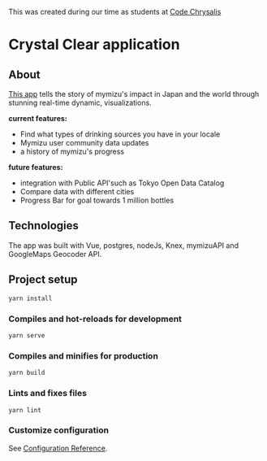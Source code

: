 This was created during our time as students at [Code Chrysalis](https://www.codechrysalis.io/)
# Crystal Clear application


## About
[This app](https://mizu-view.herokuapp.com/) tells the story of mymizu's impact in Japan and the world through stunning real-time dynamic, visualizations. 

**current features:**

- Find what types of drinking sources you have in your locale
- Mymizu user community data updates
- a history of mymizu's progress

**future features:**

- integration with Public API'such as Tokyo Open Data Catalog
- Compare data with different cities
- Progress Bar for goal towards 1 million bottles

## Technologies

The app was built with Vue, postgres, nodeJs, Knex, mymizuAPI and GoogleMaps Geocoder API.

## Project setup
```
yarn install
```

### Compiles and hot-reloads for development
```
yarn serve
```

### Compiles and minifies for production
```
yarn build
```

### Lints and fixes files
```
yarn lint
```

### Customize configuration
See [Configuration Reference](https://cli.vuejs.org/config/).
